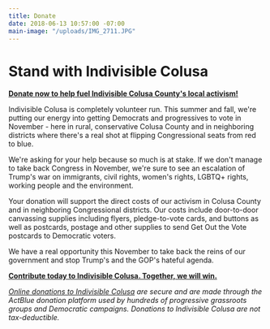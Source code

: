```yaml
---
title: Donate
date: 2018-06-13 10:57:00 -07:00
main-image: "/uploads/IMG_2711.JPG"
---
```


# Stand with Indivisible Colusa 

[**Donate now to help fuel Indivisible Colusa County's local activism!**](https://secure.actblue.com/donate/indivisiblecol413728470#)

Indivisible Colusa is completely volunteer run. This summer and fall, we're putting our energy into getting Democrats and progressives to vote in November - here in rural, conservative Colusa County and in neighboring districts where there's a real shot at flipping Congressional seats from red to blue.

We're asking for your help because so much is at stake. If we don't manage to take back Congress in November, we're sure to see an escalation of Trump's war on immigrants, civil rights, women's rights, LGBTQ+ rights, working people and the environment.

Your donation will support the direct costs of our activism in Colusa County and in neighboring Congressional districts. Our costs include door-to-door canvassing supplies including flyers, pledge-to-vote cards, and buttons as well as postcards, postage and other supplies to send Get Out the Vote postcards to Democratic voters.

We have a real opportunity this November to take back the reins of our government and stop Trump's and the GOP's hateful agenda. 

[**Contribute today to Indivisible Colusa. Together, we will win.**](https://secure.actblue.com/donate/indivisiblecol413728470#)

*[Online donations to Indivisible Colusa](https://secure.actblue.com/donate/indivisiblecol413728470#) are secure and are made through the ActBlue donation platform used by hundreds of progressive grassroots groups and Democratic campaigns. Donations to Indivisible Colusa are not tax-deductible.*